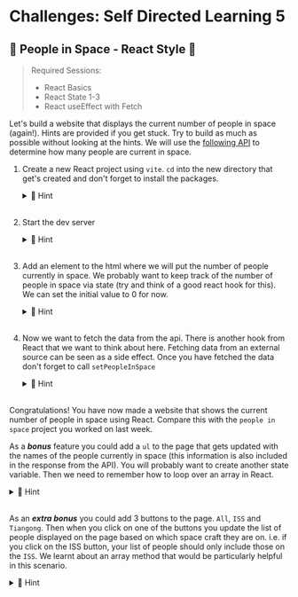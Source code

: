 # Challenges: Self Directed Learning 5

## 📡 People in Space - React Style 🚀

> Required Sessions:
>
> - React Basics
> - React State 1-3
> - React useEffect with Fetch

Let's build a website that displays the current number of people in space (again!). Hints are provided if you get stuck. Try to build as much as possible without looking at the hints. We will use the [following API](http://open-notify.org/Open-Notify-API/People-In-Space/) to determine how many people are current in space.

1.  Create a new React project using `vite`. `cd` into the new directory that get's created and don't forget to install the packages.
     <details>
     <summary>🙈 Hint</summary>

    ```bash
    npm create vite@latest people-in-space-react
    ```

    - choose react, then javascript without SWC

    ```bash
    cd people-in-space-react
    npm i
    ```

    </details>
    &nbsp;

2.  Start the dev server
       <details>
       <summary>🙈 Hint</summary>

    ```bash
    npm run dev
    ```

    </details>
    &nbsp;

3.  Add an element to the html where we will put the number of people currently in space. We probably want to keep track of the number of people in space via state (try and think of a good react hook for this). We can set the initial value to 0 for now.
    <details>
    <summary>🙈 Hint</summary>

    ```js
    import { useState } from "react";
    import "./App.css";

    function App() {
      const [numberInSpace, setNumberInSpace] = useState(0);

      return (
        <main>
          <h1>People in Space: {numberInSpace}</h1>
        </main>
      );
    }

    export default App;
    ```

     </details>
     &nbsp;

4.  Now we want to fetch the data from the api. There is another hook from React that we want to think about here. Fetching data from an external source can be seen as a side effect. Once you have fetched the data don't forget to call `setPeopleInSpace`
    <details>
    <summary>🙈 Hint</summary>

    ```js
    import { useEffect, useState } from "react";
    import "./App.css";

    function App() {
      const [numberInSpace, setNumberInSpace] = useState(0);

      useEffect(() => {
        async function fetchPeopleInSpace() {
          const response = await fetch(
            "http://api.open-notify.org/astros.json"
          );
          const data = await response.json();
          setNumberInSpace(data.number);
        }
        fetchPeopleInSpace();
      }, []);

      return (
        <main>
          <h1>People in Space: {numberInSpace}</h1>
        </main>
      );
    }

    export default App;
    ```

    </details>
    &nbsp;

Congratulations! You have now made a website that shows the current number of people in space using React. Compare this with the `people in space` project you worked on last week.

As a **_bonus_** feature you could add a `ul` to the page that gets updated with the names of the people currently in space (this information is also included in the response from the API). You will probably want to create another state variable. Then we need to remember how to loop over an array in React.

  <details>
  <summary>🙈 Hint</summary>

```js
import { useEffect, useState } from "react";
import "./App.css";

function App() {
  const [numberInSpace, setNumberInSpace] = useState(0);
  const [peopleInSpace, setPeopleInSpace] = useState([]);

  useEffect(() => {
    async function fetchPeopleInSpace() {
      const response = await fetch("http://api.open-notify.org/astros.json");
      const data = await response.json();
      setNumberInSpace(data.number);
      setPeopleInSpace(data.people);
    }
    fetchPeopleInSpace();
  }, []);

  return (
    <main>
      <h1>People in Space: {numberInSpace}</h1>
      {peopleInSpace.length > 0 && (
        <ul>
          {peopleInSpace.map((person) => (
            <li key={person.name}>{person.name}</li>
          ))}
        </ul>
      )}
    </main>
  );
}

export default App;
```

  </details>
      &nbsp;

As an **_extra bonus_** you could add 3 buttons to the page. `All`, `ISS` and `Tiangong`. Then when you click on one of the buttons you update the list of people displayed on the page based on which space craft they are on. i.e. if you click on the ISS button, your list of people should only include those on the `ISS`. We learnt about an array method that would be particularly helpful in this scenario.

  <details>
  <summary>🙈 Hint</summary>

There are several ways we could achieve this. Here is one possible solution.

```js
import { useEffect, useState } from "react";
import "./App.css";

function App() {
  const [numberInSpace, setNumberInSpace] = useState(0);
  const [peopleInSpace, setPeopleInSpace] = useState([]);
  const [activeCraft, setActiveCraft] = useState("All");

  useEffect(() => {
    async function fetchPeopleInSpace() {
      const response = await fetch("http://api.open-notify.org/astros.json");
      const data = await response.json();
      setNumberInSpace(data.number);
      setPeopleInSpace(data.people);
    }
    fetchPeopleInSpace();
  }, []);

  const filteredPeople =
    activeCraft === "All"
      ? peopleInSpace
      : peopleInSpace.filter((person) => person.craft === activeCraft);

  return (
    <main>
      <h1>People in Space: {numberInSpace}</h1>
      <h2>Craft: {activeCraft}</h2>
      <button type="button" onClick={() => setActiveCraft("All")}>
        All
      </button>
      <button type="button" onClick={() => setActiveCraft("ISS")}>
        ISS
      </button>
      <button type="button" onClick={() => setActiveCraft("Tiangong")}>
        Tiangong
      </button>
      {filteredPeople.length > 0 && (
        <ul>
          {filteredPeople.map((person) => (
            <li key={person.name}>{person.name}</li>
          ))}
        </ul>
      )}
    </main>
  );
}

export default App;
```

  </details>
